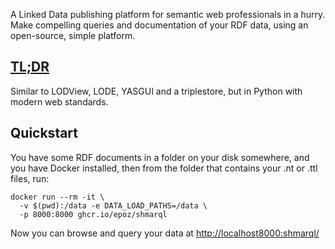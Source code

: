 A Linked Data publishing platform for semantic web professionals in a hurry.
Make compelling queries and documentation of your RDF data, using an open-source, simple platform.

## [TL;DR](https://en.wikipedia.org/wiki/TL;DR)

Similar to LODView, LODE, YASGUI and a triplestore, but in Python with modern web standards.

## Quickstart

You have some RDF documents in a folder on your disk somewhere, and you have Docker installed, then from the folder that contains your .nt or .ttl files, run:

```shell
docker run --rm -it \
  -v $(pwd):/data -e DATA_LOAD_PATHS=/data \
  -p 8000:8000 ghcr.io/epoz/shmarql
```

Now you can browse and query your data at [http://localhost8000:shmarql/](http://localhost:/shmarql/)
